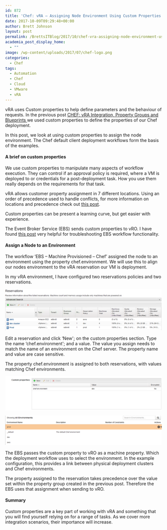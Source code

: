 ```yaml
---
id: 872
title: 'Chef: vRA – Assigning Node Environment Using Custom Properties'
date: 2017-10-09T09:29:48+00:00
author: Brett Johnson
layout: post
permalink: /BrettsITBlog/2017/10/chef-vra-assigning-node-environment-using-custom-properties/
academia_post_display_home:
  - ""
image: /wp-content/uploads/2017/07/chef-logo.png
categories:
  - Chef
tags:
  - Automation
  - Chef
  - Cloud
  - VMware
  - vRA
---
```


vRA uses Custom properties to help define parameters and the behaviour of requests. In the previous post [CHEF: vRA Integration, Property Groups and Blueprints ](https://sdbrett.com/BrettsITBlog/2017/09/chef-vra-integration-property-groups-and-blueprints/)we used custom properties to define the properties of our Chef deployment.

In this post, we look at using custom properties to assign the node environment. The Chef default client deployment workflows form the basis of the examples.

#### A brief on custom properties

We use custom properties to manipulate many aspects of workflow execution. They can control if an approval policy is required, where a VM is deployed to or credentials for a post-deployment task. How you use them really depends on the requirements for that task.

vRA allows customer property assignment in 7 different locations. Using an order of precedence used to handle conflicts, for more information on locations and precedence check out [this post](http://www.virtualizationteam.com/cloud/vrealize-automation-order-of-precedence-for-custom-properties.html).

Custom properties can be present a learning curve, but get easier with experience.

The Event Broker Service (EBS) sends custom properties to vRO. I have found [this post](https://www.definit.co.uk/2016/03/whats-in-my-vra7-ebs-payloads/) very helpful for troubleshooting EBS workflow functionality.

#### Assign a Node to an Environment

The workflow ‘EBS – Machine Provisioned &#8211; Chef’ assigned the node to an environment using the property chef.environment. We will use this to align our nodes environment to the vRA reservation our VM is deployment.

In my vRA environment, I have configured two reservations policies and two reservations.

[![vRA-reservations](/assets/images/2017/10/vRA-reservations.png)]({{site.url}}/assets/images/2017/10/vRA-reservations.png)

Edit a reservation and click &#8216;New'; on the custom properties section. Type the name &#8216;chef.environment'; and a value. The value you assign needs to match the name of an environment on the Chef server. The property name and value are case sensitive.

The property chef.environment is assigned to both reservations, with values matching Chef environments.

[![Custom Properties](/assets/images/2017/10/Dev-reservation-custom-properties.png)]({{site.url}}/assets/images/2017/10/Dev-reservation-custom-properties.png)

[![Chef Environment](/assets/images/2017/10/Chef-server-environments.png)]({{site.url}}/assets/images/2017/10/Chef-server-environments.png)

The EBS passes the custom property to vRO as a machine property. Which the deployment workflow uses to select the environment. In the example configuration, this provides a link between physical deployment clusters and Chef environments.

The property assigned to the reservation takes precedence over the value set within the property group created in the previous post. Therefore the EBS uses that assignment when sending to vRO.

#### Summary

Custom properties are a key part of working with vRA and something that you will find yourself relying on for a range of tasks. As we cover more integration scenarios, their importance will increase.